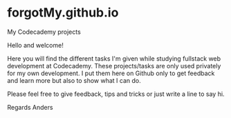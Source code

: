 # forgotMy.github.io
My Codecademy projects

Hello and welcome!

Here you will find the different tasks I'm given while studying fullstack web development at Codecademy.
These projects/tasks are only used privately for my own development.
I put them here on Github only to get feedback and learn more but also to show what I can do.

Please feel free to give feedback, tips and tricks or just write a line to say hi.

Regards
Anders
